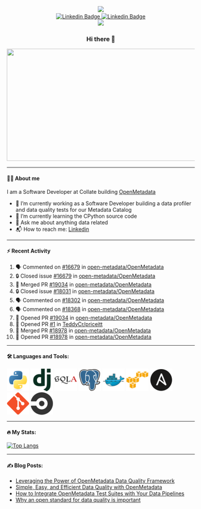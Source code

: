 <div id="header" align="center">
  <img src="https://media.giphy.com/media/5eLDrEaRGHegx2FeF2/giphy.gif" width="100"/>
</div>
<div id="badges" align="center">
  <a href="https://www.linkedin.com/in/teddycrepineau/">
    <img src="https://shields.io/badge/Linkedin-blue?logo=linkedin&logoColor=white&style=for-the-badge" alt="Linkedin Badge"/>
  </a>
  <a href="https://medium.com/@teddycrpineau">
    <img src="https://shields.io/badge/Medium-black?logo=medium&logoColor=white&style=for-the-badge" alt="Linkedin Badge"/>
  </a>
</div>
<div align="center">
  <img src="https://komarev.com/ghpvc/?username=TeddyCr&color=blue&style=flat-square" />
</div>

<h3 align="center">
Hi there 👋
</h3>
<div align="center">
  <img src="https://media.giphy.com/media/L8K62iTDkzGX6/giphy.gif" width="600" height="300"/>
</div>

---

#### :technologist: About me
I am a Software Developer at Collate building <a href="https://open-metadata.org"/>OpenMetadata</a>
- 🔭 I’m currently working as a Software Developer building a data profiler and data quality tests for our Metadata Catalog
- 🐍 I’m currently learning the CPython source code
- 💬 Ask me about anything data related
- 📬 How to reach me: [Linkedin](https://shields.io/badge/Linkedin-blue?logo=linkedin&logoColor=white&style=for-the-badge)

---

#### ⚡️ Recent Activity
<!--START_SECTION:activity-->
1. 🗣 Commented on [#16679](https://github.com/open-metadata/OpenMetadata/issues/16679#issuecomment-2540667544) in [open-metadata/OpenMetadata](https://github.com/open-metadata/OpenMetadata)
2. 🔒 Closed issue [#16679](https://github.com/open-metadata/OpenMetadata/issues/16679) in [open-metadata/OpenMetadata](https://github.com/open-metadata/OpenMetadata)
3. 🎉 Merged PR [#19034](https://github.com/open-metadata/OpenMetadata/pull/19034) in [open-metadata/OpenMetadata](https://github.com/open-metadata/OpenMetadata)
4. 🔒 Closed issue [#18031](https://github.com/open-metadata/OpenMetadata/issues/18031) in [open-metadata/OpenMetadata](https://github.com/open-metadata/OpenMetadata)
5. 🗣 Commented on [#18302](https://github.com/open-metadata/OpenMetadata/issues/18302#issuecomment-2539490306) in [open-metadata/OpenMetadata](https://github.com/open-metadata/OpenMetadata)
6. 🗣 Commented on [#18368](https://github.com/open-metadata/OpenMetadata/issues/18368#issuecomment-2539486427) in [open-metadata/OpenMetadata](https://github.com/open-metadata/OpenMetadata)
7. 💪 Opened PR [#19034](https://github.com/open-metadata/OpenMetadata/pull/19034) in [open-metadata/OpenMetadata](https://github.com/open-metadata/OpenMetadata)
8. 💪 Opened PR [#1](https://github.com/TeddyCr/priceitt/pull/1) in [TeddyCr/priceitt](https://github.com/TeddyCr/priceitt)
9. 🎉 Merged PR [#18978](https://github.com/open-metadata/OpenMetadata/pull/18978) in [open-metadata/OpenMetadata](https://github.com/open-metadata/OpenMetadata)
10. 💪 Opened PR [#18978](https://github.com/open-metadata/OpenMetadata/pull/18978) in [open-metadata/OpenMetadata](https://github.com/open-metadata/OpenMetadata)
<!--END_SECTION:activity-->

---

#### :hammer_and_wrench: Languages and Tools:
<div>
   <img src="https://github.com/devicons/devicon/blob/master/icons/python/python-original.svg" width="60" height="60"/>
   <img src="https://github.com/devicons/devicon/blob/master/icons/django/django-plain.svg" width="60" height="60"/>
   <img src="https://github.com/devicons/devicon/blob/master/icons/sqlalchemy/sqlalchemy-original.svg" width="60" height="60"/>
   <img src="https://github.com/devicons/devicon/blob/master/icons/postgresql/postgresql-original.svg" width="60" height="60"/>
   <img src="https://github.com/devicons/devicon/blob/master/icons/docker/docker-original.svg" width="60" height="60"/>
   <img src="https://github.com/devicons/devicon/blob/master/icons/amazonwebservices/amazonwebservices-original.svg" width="60" height="60"/>
   <img src="https://github.com/devicons/devicon/blob/master/icons/ansible/ansible-original.svg" width="60" height="60"/>
   <img src="https://github.com/devicons/devicon/blob/master/icons/git/git-original.svg" width="60" height="60"/>
   <img src="https://github.com/devicons/devicon/blob/master/icons/circleci/circleci-plain.svg" width="60" height="60"/>
</div>

---

#### 🔥 My Stats:
[![Top Langs](https://github-readme-stats.vercel.app/api/top-langs/?username=TeddyCr&layout=compact&hide=javascript,html,css)](https://github.com/anuraghazra/github-readme-stats)

---

#### ✍️ Blog Posts:
<!-- BLOG-POST-LIST:START -->
- [Leveraging the Power of OpenMetadata Data Quality Framework](https://blog.open-metadata.org/leveraging-the-power-of-openmetadata-data-quality-framework-385ba2d8eaf?source=rss-16e0670af08f------2)
- [Simple, Easy, and Efficient Data Quality with OpenMetadata](https://blog.open-metadata.org/simple-easy-and-efficient-data-quality-with-openmetadata-1c4e7d329364?source=rss-16e0670af08f------2)
- [How to Integrate OpenMetadata Test Suites with Your Data Pipelines](https://blog.open-metadata.org/how-to-integrate-openmetadata-test-suites-with-your-data-pipelines-d83fb55fa494?source=rss-16e0670af08f------2)
- [Why an open standard for data quality is important](https://blog.open-metadata.org/why-are-we-building-a-data-quality-standard-1753fae87259?source=rss-16e0670af08f------2)
<!-- BLOG-POST-LIST:END -->
